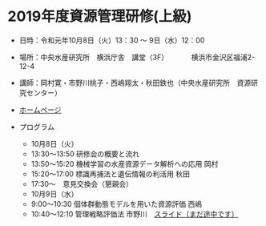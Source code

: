 # 2019年度資源管理研修(上級)

- 日時：令和元年10月8日（火）13：30 ～ 9日（水）12：00
- 場所：中央水産研究所　横浜庁舎　講堂（3F）
　　　横浜市金沢区福浦2-12-4
- 講師：岡村寛・市野川桃子・西嶋翔太・秋田鉄也（中央水産研究所　資源研究センター）
- [ホームページ](https://ichimomo.github.io/shigen_kensyu2019A/)

- プログラム
   - 10月8日（火）
   - 13:30～13:50 研修会の概要と流れ
   - 13:50～15:20 機械学習の水産資源データ解析への応用	岡村
   - 15:20～17:00 標識再捕法と遺伝情報の利活用	秋田
   - 17:30～　意見交換会（懇親会）
   - 10月9日（水）
   - 9:00～10:30 個体群動態モデルを用いた資源評価	西嶋
   - 10:40～12:10 管理戦略評価法	市野川　[スライド（まだ途中です）](https://ichimomo.github.io/shigen_kensyu2019A/4-ichinokawa/presen_file.html)
